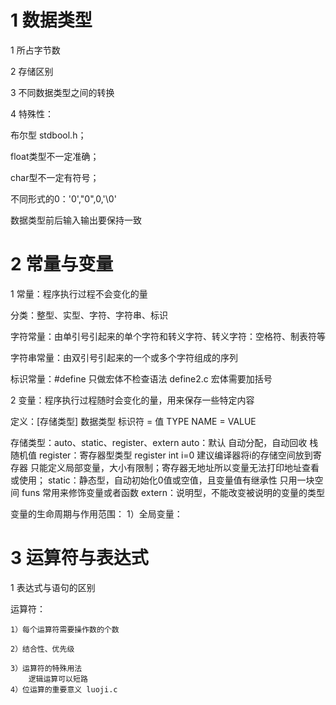 # 1 数据类型

1 所占字节数

2 存储区别

3 不同数据类型之间的转换

4 特殊性：

布尔型 stdbool.h；

float类型不一定准确；

char型不一定有符号；

不同形式的0：'0',"0",0,'\0'

数据类型前后输入输出要保持一致
    
# 2 常量与变量

1 常量：程序执行过程不会变化的量 

分类：整型、实型、字符、字符串、标识  

字符常量：由单引号引起来的单个字符和转义字符、转义字符：空格符、制表符等

字符串常量：由双引号引起来的一个或多个字符组成的序列

标识常量：#define 只做宏体不检查语法 define2.c 宏体需要加括号
    
2 变量：程序执行过程随时会变化的量，用来保存一些特定内容  

定义：[存储类型] 数据类型 标识符  = 值 TYPE NAME = VALUE

存储类型：auto、static、register、extern
    auto：默认 自动分配，自动回收 栈 随机值
    register：寄存器型类型 register int i=0 建议编译器将i的存储空间放到寄存器
    只能定义局部变量，大小有限制；寄存器无地址所以变量无法打印地址查看或使用；
    static：静态型，自动初始化0值或空值，且变量值有继承性 只用一块空间 funs 常用来修饰变量或者函数
    extern：说明型，不能改变被说明的变量的类型
    
变量的生命周期与作用范围：
    1）全局变量：
    
# 3 运算符与表达式

1 表达式与语句的区别

运算符：

    1）每个运算符需要操作数的个数
    
    2）结合性、优先级
    
    3）运算符的特殊用法
        逻辑运算可以短路
    4）位运算的重要意义 luoji.c